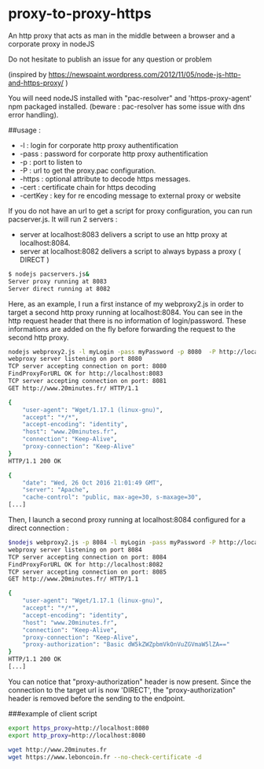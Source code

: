 # proxy-to-proxy-https
An http proxy that acts as man in the middle between a browser and a corporate proxy in nodeJS 

Do not hesitate to publish an issue for any question or problem

(inspired by https://newspaint.wordpress.com/2012/11/05/node-js-http-and-https-proxy/ )

You will need nodeJS installed with "pac-resolver" and 'https-proxy-agent' npm packaged installed. (beware : pac-resolver has some issue with dns error handling). 

##usage : 

* -l : login for corporate http proxy authentification
* -pass : password for corporate http proxy authentification
* -p : port to listen to
* -P : url to get the proxy.pac configuration.
* -https : optional attribute to decode https messages.
* -cert : certificate chain for https decoding
* -certKey : key for re encoding message to external proxy or website



If you do not have an url to get a script for proxy configuration, you can run pacserver.js. It will run 2 servers : 
* server at localhost:8083 delivers a script to use an http proxy at localhost:8084. 
* server at localhost:8082 delivers a script to always bypass a proxy ( DIRECT ) 


```sh
$ nodejs pacservers.js&
Server proxy running at 8083
Server direct running at 8082
```


Here, as an example, I run a first instance of my webproxy2.js in order to target a second http proxy running at localhost:8084.
You can see in the http request header that there is no information of login/password. These informations are added on the fly before forwarding the request to the second http proxy.

```sh
nodejs webproxy2.js -l myLogin -pass myPassword -p 8080  -P http://localhost:8083 -d  -https 
webproxy server listening on port 8080
TCP server accepting connection on port: 8080
FindProxyForURL OK for http://localhost:8083
TCP server accepting connection on port: 8081
GET http://www.20minutes.fr/ HTTP/1.1

{
    "user-agent": "Wget/1.17.1 (linux-gnu)",
    "accept": "*/*",
    "accept-encoding": "identity",
    "host": "www.20minutes.fr",
    "connection": "Keep-Alive",
    "proxy-connection": "Keep-Alive"
}
HTTP/1.1 200 OK

{
    "date": "Wed, 26 Oct 2016 21:01:49 GMT",
    "server": "Apache",
    "cache-control": "public, max-age=30, s-maxage=30",
[...]
```



Then, I launch a second proxy running at localhost:8084 configured for a direct connection : 

```sh
$nodejs webproxy2.js -p 8084 -l myLogin -pass myPassword -P http://localhost:8082 -d -https -cert fullchain.pem -certKey key-letsencrypt.pem 
webproxy server listening on port 8084
TCP server accepting connection on port: 8084
FindProxyForURL OK for http://localhost:8082
TCP server accepting connection on port: 8085
GET http://www.20minutes.fr/ HTTP/1.1

{
    "user-agent": "Wget/1.17.1 (linux-gnu)",
    "accept": "*/*",
    "accept-encoding": "identity",
    "host": "www.20minutes.fr",
    "connection": "Keep-Alive",
    "proxy-connection": "Keep-Alive",
    "proxy-authorization": "Basic dW5kZWZpbmVkOnVuZGVmaW5lZA=="
}
HTTP/1.1 200 OK
[...]
```

You can notice that "proxy-authorization" header is now present. Since the connection to the target url is now 'DIRECT', the "proxy-authorization" header is removed before the sending to the endpoint.

###example of client script

```sh
export https_proxy=http://localhost:8080
export http_proxy=http://localhost:8080

wget http://www.20minutes.fr
wget https://www.leboncoin.fr --no-check-certificate -d
```
